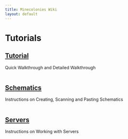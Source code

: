 ```yaml
---
title: Minecolonies Wiki
layout: default
---
```

# Tutorials

## [Tutorial](../tutorials/tutorial) 
Quick Walkthrough and Detailed Walkthrough
<br>
<br>

## [Schematics](../tutorials/schematics) 
Instructions on Creating, Scanning and Pasting Schematics
<br>
<br>

## [Servers](../tutorials/serverinfo) 
Instructions on Working with Servers
<br>
